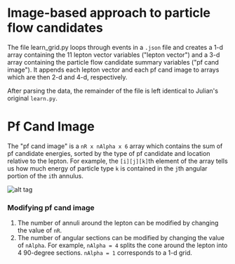 # Image-based approach to particle flow candidates

The file learn_grid.py loops through events in a `.json` file and creates a 1-d array containing the 11 lepton vector variables ("lepton vector") and a 3-d array containing the particle flow candidate summary variables ("pf cand image"). It appends each lepton vector and each pf cand image to arrays which are then 2-d and 4-d, respectively.

After parsing the data, the remainder of the file is left identical to Julian's original `learn.py`.

# Pf Cand Image
The "pf cand image" is a `nR x nAlpha x 6` array which contains the sum of pf candidate energies, sorted by the type of pf candidate and location relative to the lepton. For example, the `[i][j][k]`th element of the array tells us how much energy of particle type `k` is contained in the `j`th angular portion of the `i`th annulus.

![alt tag](http://uaf-10.t2.ucsd.edu/~sjmay/MLP/pfCandImage.png)

### Modifying pf cand image
1. The number of annuli around the lepton can be modified by changing the value of `nR`.
2. The number of angular sections can be modified by changing the value of `nAlpha`. For example, `nAlpha = 4` splits the cone around the lepton into 4 90-degree sections. `nAlpha = 1` corresponds to a 1-d grid.  
